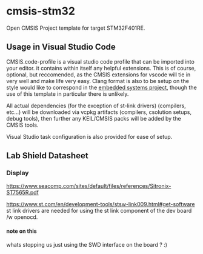 # cmsis-stm32
Open CMSIS Project template for target STM32F401RE.

## Usage in Visual Studio Code

CMSIS.code-profile is a visual studio code profile that can be imported into your editor. it contains within itself any helpful extensions. This is of course, optional, but reccomended, as the CMSIS extensions for vscode will tie in very well and make life very easy. 
Clang format is also to be setup on the style would like to correspond in the [embedded systems project](https://github.com/embedded-systems-30), though the use of this template in particular there is unlikely.

All actual dependencies (for the exception of st-link drivers) (compilers, etc...) will be downloaded via vcpkg artifacts (compilers, csolution setups, debug tools), then further any KEIL/CMSIS packs will be added by the CMSIS tools.

Visual Studio task configuration is also provided for ease of setup.

## Lab Shield Datasheet

### Display

https://www.seacomp.com/sites/default/files/references/Sitronix-ST7565R.pdf


https://www.st.com/en/development-tools/stsw-link009.html#get-software
st link drivers are needed for using the st link component of the dev board /w openocd.
#### note on this

whats stopping us just using the SWD interface on the board ? :)

